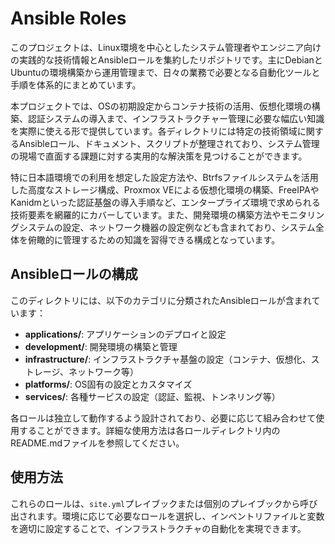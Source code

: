 # Ansible Roles
このプロジェクトは、Linux環境を中心としたシステム管理者やエンジニア向けの実践的な技術情報とAnsibleロールを集約したリポジトリです。主にDebianとUbuntuの環境構築から運用管理まで、日々の業務で必要となる自動化ツールと手順を体系的にまとめています。

本プロジェクトでは、OSの初期設定からコンテナ技術の活用、仮想化環境の構築、認証システムの導入まで、インフラストラクチャー管理に必要な幅広い知識を実際に使える形で提供しています。各ディレクトリには特定の技術領域に関するAnsibleロール、ドキュメント、スクリプトが整理されており、システム管理の現場で直面する課題に対する実用的な解決策を見つけることができます。

特に日本語環境での利用を想定した設定方法や、Btrfsファイルシステムを活用した高度なストレージ構成、Proxmox VEによる仮想化環境の構築、FreeIPAやKanidmといった認証基盤の導入手順など、エンタープライズ環境で求められる技術要素を網羅的にカバーしています。また、開発環境の構築方法やモニタリングシステムの設定、ネットワーク機器の設定例なども含まれており、システム全体を俯瞰的に管理するための知識を習得できる構成となっています。

## Ansibleロールの構成
このディレクトリには、以下のカテゴリに分類されたAnsibleロールが含まれています：

- **applications/**: アプリケーションのデプロイと設定
- **development/**: 開発環境の構築と管理
- **infrastructure/**: インフラストラクチャ基盤の設定（コンテナ、仮想化、ストレージ、ネットワーク等）
- **platforms/**: OS固有の設定とカスタマイズ
- **services/**: 各種サービスの設定（認証、監視、トンネリング等）

各ロールは独立して動作するよう設計されており、必要に応じて組み合わせて使用することができます。詳細な使用方法は各ロールディレクトリ内のREADME.mdファイルを参照してください。

## 使用方法
これらのロールは、`site.yml`プレイブックまたは個別のプレイブックから呼び出されます。環境に応じて必要なロールを選択し、インベントリファイルと変数を適切に設定することで、インフラストラクチャの自動化を実現できます。